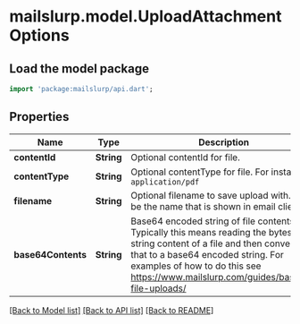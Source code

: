 # mailslurp.model.UploadAttachmentOptions

## Load the model package
```dart
import 'package:mailslurp/api.dart';
```

## Properties
Name | Type | Description | Notes
------------ | ------------- | ------------- | -------------
**contentId** | **String** | Optional contentId for file. | [optional] 
**contentType** | **String** | Optional contentType for file. For instance `application/pdf` | [optional] 
**filename** | **String** | Optional filename to save upload with. Will be the name that is shown in email clients | [optional] 
**base64Contents** | **String** | Base64 encoded string of file contents. Typically this means reading the bytes or string content of a file and then converting that to a base64 encoded string. For examples of how to do this see https://www.mailslurp.com/guides/base64-file-uploads/ | 

[[Back to Model list]](../README#documentation-for-models) [[Back to API list]](../README#documentation-for-api-endpoints) [[Back to README]](../README)


